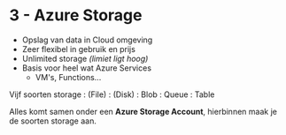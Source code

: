 # 3 - Azure Storage
- Opslag van data in Cloud omgeving
- Zeer flexibel in gebruik en prijs
- Unlimited storage *(limiet ligt hoog)*
- Basis voor heel wat Azure Services
  - VM's, Functions...

Vijf soorten storage
: (File)
: (Disk)
: Blob
: Queue
: Table

Alles komt samen onder een **Azure Storage Account**, hierbinnen maak je de soorten storage aan.
<!--stackedit_data:
eyJoaXN0b3J5IjpbMTI2MzU5ODY1NywtMTc0MTg4Nzk5MV19
-->